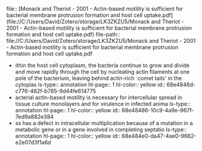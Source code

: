 file:: [Monack and Theriot - 2001 - Actin-based motility is sufficient for bacterial membrane protrusion formation and host cell uptake.pdf](file://C:/Users/David/Zotero/storage/LK3ZKZU5/Monack and Theriot - 2001 - Actin-based motility is sufficient for bacterial membrane protrusion formation and host cell uptake.pdf)
file-path:: file://C:/Users/David/Zotero/storage/LK3ZKZU5/Monack and Theriot - 2001 - Actin-based motility is sufficient for bacterial membrane protrusion formation and host cell uptake.pdf

- ithin the host cell cytoplasm, the bacteria continue to grow and divide and move rapidly through the cell by nucleating actin filaments at one pole of the bacterium, leaving behind actin-rich `comet tails' in the cytoplas
  ls-type:: annotation
  hl-page:: 1
  hl-color:: yellow
  id:: 68e4846d-c776-482f-b785-9d44fe614775
- acterial actin-based motility is necessary for intercellular spread in tissue culture monolayers and for virulence in infected anima
  ls-type:: annotation
  hl-page:: 1
  hl-color:: yellow
  id:: 68e48486-10c9-4a9e-967f-7ed9a882e384
- ss has a defect in intracellular multiplication because of a mutation in a metabolic gene or in a gene involved in completing septatio
  ls-type:: annotation
  hl-page:: 1
  hl-color:: yellow
  id:: 68e484e0-da47-4ae0-9662-e2e07d3f1a6d